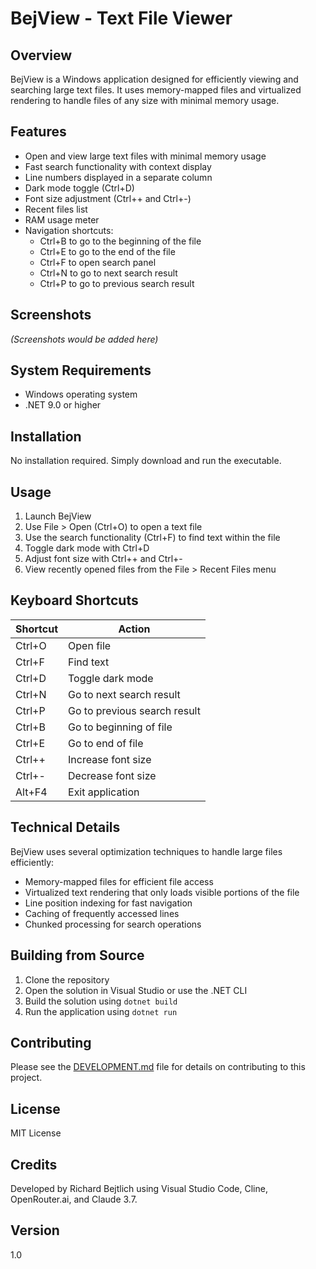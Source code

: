 # BejView - Text File Viewer

## Overview
BejView is a Windows application designed for efficiently viewing and searching large text files. It uses memory-mapped files and virtualized rendering to handle files of any size with minimal memory usage.

## Features
- Open and view large text files with minimal memory usage
- Fast search functionality with context display
- Line numbers displayed in a separate column
- Dark mode toggle (Ctrl+D)
- Font size adjustment (Ctrl++ and Ctrl+-)
- Recent files list
- RAM usage meter
- Navigation shortcuts:
  - Ctrl+B to go to the beginning of the file
  - Ctrl+E to go to the end of the file
  - Ctrl+F to open search panel
  - Ctrl+N to go to next search result
  - Ctrl+P to go to previous search result

## Screenshots
*(Screenshots would be added here)*

## System Requirements
- Windows operating system
- .NET 9.0 or higher

## Installation
No installation required. Simply download and run the executable.

## Usage
1. Launch BejView
2. Use File > Open (Ctrl+O) to open a text file
3. Use the search functionality (Ctrl+F) to find text within the file
4. Toggle dark mode with Ctrl+D
5. Adjust font size with Ctrl++ and Ctrl+-
6. View recently opened files from the File > Recent Files menu

## Keyboard Shortcuts

| Shortcut | Action |
|----------|--------|
| Ctrl+O | Open file |
| Ctrl+F | Find text |
| Ctrl+D | Toggle dark mode |
| Ctrl+N | Go to next search result |
| Ctrl+P | Go to previous search result |
| Ctrl+B | Go to beginning of file |
| Ctrl+E | Go to end of file |
| Ctrl++ | Increase font size |
| Ctrl+- | Decrease font size |
| Alt+F4 | Exit application |

## Technical Details
BejView uses several optimization techniques to handle large files efficiently:
- Memory-mapped files for efficient file access
- Virtualized text rendering that only loads visible portions of the file
- Line position indexing for fast navigation
- Caching of frequently accessed lines
- Chunked processing for search operations

## Building from Source
1. Clone the repository
2. Open the solution in Visual Studio or use the .NET CLI
3. Build the solution using `dotnet build`
4. Run the application using `dotnet run`

## Contributing
Please see the [DEVELOPMENT.md](DEVELOPMENT.md) file for details on contributing to this project.

## License
MIT License

## Credits
Developed by Richard Bejtlich using Visual Studio Code, Cline, OpenRouter.ai, and Claude 3.7.

## Version
1.0
